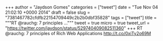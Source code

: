 
+++
author = "Jaydson Gomes"
categories = ["tweet"]
date = "Tue Nov 04 21:02:10 +0000 2014"
draft = false
slug = "7381467782cfdfb22154709449c2b2b0dbf35828"
tags = ["tweet"]
title = """RT @rauchg: 7 principles ..."""
tweet = true
micro = true
tweet_url = "https://twitter.com/jaydson/status/529740409082511360"
+++
RT @rauchg: 7 principles of Rich Web Applications
http://t.co/0xiTy2o69M
